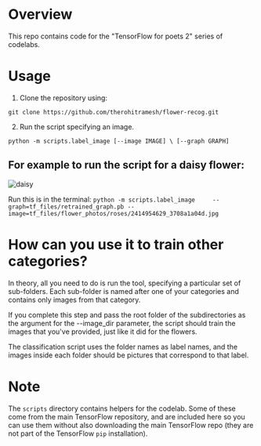 # Overview

This repo contains code for the "TensorFlow for poets 2" series of codelabs.

# Usage

1. Clone the repository using:
```
git clone https://github.com/therohitramesh/flower-recog.git
```
2. Run the script specifying an image.
```
python -m scripts.label_image [--image IMAGE] \ [--graph GRAPH]
```

## For example to run the script for a daisy flower:

![daisy](https://codelabs.developers.google.com/codelabs/tensorflow-for-poets/img/3021186b83bc90c2.png)

Run this is in the terminal: `python -m scripts.label_image     --graph=tf_files/retrained_graph.pb
     --image=tf_files/flower_photos/roses/2414954629_3708a1a04d.jpg`

# How can you use it to train other categories?

In theory, all you need to do is run the tool, specifying a particular set of sub-folders. Each sub-folder is named after one of your categories and contains only images from that category.

If you complete this step and pass the root folder of the subdirectories as the argument for the --image_dir parameter, the script should train the images that you've provided, just like it did for the flowers.

The classification script uses the folder names as label names, and the images inside each folder should be pictures that correspond to that label.



# Note
The `scripts` directory contains helpers for the codelab. Some of these come from the main TensorFlow repository, and are included here so you can use them without also downloading the main TensorFlow repo (they are not part of the TensorFlow `pip` installation).

